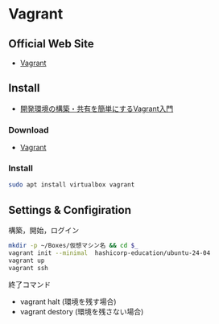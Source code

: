 Vagrant
===========

Official Web Site
-----------------

- [Vagrant](https://www.vagrantup.com/)

Install
-------

- [開発環境の構築・共有を簡単にするVagrant入門](https://thinkit.co.jp/story/2015/03/19/5740)

### Download

- [Vagrant](https://www.vagrantup.com/downloads.html)

### Install

```bash
sudo apt install virtualbox vagrant
```

Settings & Configiration
------------------------

構築，開始，ログイン
```bash
mkdir -p ~/Boxes/仮想マシン名 && cd $_
vagrant init --minimal  hashicorp-education/ubuntu-24-04
vagrant up
vagrant ssh
```

終了コマンド
- vagrant halt (環境を残す場合)
- vagrant destory (環境を残さない場合)

